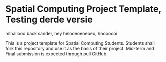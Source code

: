# Spatial Computing Project Template, Testing derde versie

mlhallooo back sander, hey helooeoeoeoeo, hooooooi

This is a project template for Spatial Computing Students. Students shall fork this repository and use it as the basis of their project. Mid-term and Final submission is expected through pull GitHub.
